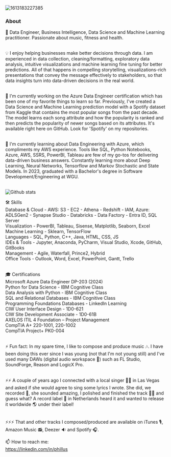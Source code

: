 ![1613183227385](https://user-images.githubusercontent.com/57310653/108643509-b7d77d00-745f-11eb-97e0-e8c082f4c3db.jpeg)


### About 

💬 Data Engineer, Business Intelligence, Data Science and Machine Learning practitioner. Passionate about music, fitness and health.  <br>
 <br>
 
💡 I enjoy helping businesses make better decisions through data. I am experienced in data collection, cleaning/formatting, exploratory data analysis, intuitive visualizations and machine learning fine tuning for better predictions. All of that happens in compelling storytelling, visualizations-rich presentations that convey the message effectively to stakeholders, so that data insights turn into data-driven decisions in the real world.  <br>
 <br>
 
🔭 I'm currently working on the Azure Data Engineer certification which has been one of my favorite things to learn so far. Previously, I've created a Data Science and Machine Learning prediction model with a Spotify dataset from Kaggle that contains the most popular songs from the past decade. The model learns each song attribute and how the popularity is ranked and then predicts the popularity of newer songs based on its attributes. It's available right here on GitHub. Look for 'Spotify' on my repositories.  <br>
 <br>
 
🌱 I'm currently learning about Data Engineering with Azure, which compliments my AWS experience. Tools like SQL, Python Notebooks, Azure, AWS, SSRS, PowerBI, Tableau are few of my go-tos for delivering data-driven business answers. Constantly learning more about Deep Learning, Neural Networks, Tensorflow and Markov Stochastic and State Models. In 2023, graduated with a Bachelor's degree in Software Development/Engineering at WGU.  <br>
 <br>
 
![Github stats](https://github-readme-stats.vercel.app/api?username=PBSWE)

🛠️ Skills <br>
Database & Cloud - AWS: S3 - EC2 - Athena - Redshift - IAM, Azure: ADLSGen2 - Synapse Studio - Databricks - Data Factory - Entra ID, SQL Server <br>
Visualization - PowerBI, Tableau, Sisense, Matplotlib, Seaborn, Excel <br>
Machine Learning - Sklearn, TensorFlow <br>
Languages - SQL, Python, C++, Java, HTML, CSS, JS <br>
IDEs & Tools - Jupyter, Anaconda, PyCharm, Visual Studio, Xcode, GitHub, GitBooks  <br>
Management - Agile, Waterfall, Prince2, Hybrid <br>
Office Tools - Outlook, Word, Excel, PowerPoint, Gantt, Trello <br>
 <br>
 
🎓 Certifications <br>
Microsoft Azure Data Engineer DP-203 (2024) <br>
Python for Data Science - IBM Cognitive Class <br>
Data Analysis with Python - IBM Cognitive Class <br>
SQL and Relational Databases - IBM Cognitive Class <br>
Programming Foundations Databases - LinkedIn Learning <br>
CIW User Interface Design - 1D0-621 <br>
CIW Site Development Associate - 1D0-61B <br>
AXELOS ITIL 4 Foundation – Project Management <br>
CompTIA A+ 220-1001, 220-1002 <br>
CompTIA Project+ PK0-004 <br>
 <br>
 
⚡ Fun fact: In my spare time, I like to compose and produce music 🎶. I have been doing this ever since I was young (not that I'm not young still) and I've used many DAWs (digital audio workspace 🎹) such as FL Studio, SoundForge, Reason and LogicX Pro. <br>
<br>

⚡⚡ A couple of years ago I connected with a local singer 💃🏼 in Las Vegas and asked if she would agree to sing some lyrics I wrote. She did, we recorded 🎤, she sounded amazing, I polished and finished the track 🥁🎷 and guess what? A record label 💽 in Netherlands heard it and wanted to release it worldwide 🌎 under their label! <br>
<br>

⚡⚡⚡ That and other tracks I composed/produced are available on iTunes 🎙, Amazon Music 📻, Deezer 🔉 and Spotify 🎧.
 

📫 How to reach me: <br>
https://linkedin.com/in/phillus

<!--
**PBSWE/PBSWE** is a ✨ _special_ ✨ repository because its `README.md` (this file) appears on your GitHub profile.
 


Here are some ideas to get you started: 👋

- 🔭 I’m currently working on ...
- 🌱 I’m currently learning ...
- 👯 I’m looking to collaborate on ...
- 🤔 I’m looking for help with ...
- 💬 Ask me about ...
- 📫 How to reach me: ...
- 😄 Pronouns: ...
- ⚡ Fun fact: ...
-->
